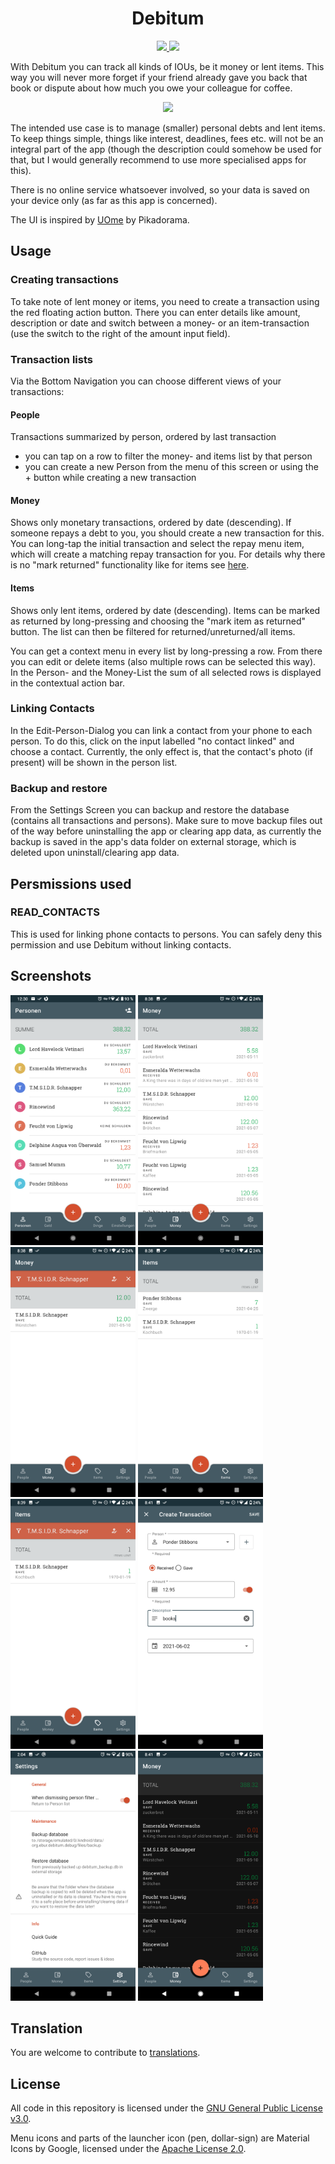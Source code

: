 <h1 align="center">Debitum</h1>
<p align="center">
  <a href="https://f-droid.org/de/packages/org.ebur.debitum/">
    <img src="https://img.shields.io/f-droid/v/org.ebur.debitum.svg" />
  </a>
  <a href="https://github.com/marmo/debitum/releases/latest">
    <img src="https://img.shields.io/github/release/marmo/debitum.svg?logo=github" />
  </a>
</p>

With Debitum you can track all kinds of IOUs, be it money or lent items. This way you will never 
more forget if your friend already gave you back that book or dispute about how much you owe your 
colleague for coffee.

<p align="center">
 <a href="https://f-droid.org/de/packages/org.ebur.debitum/">
  <img src="https://fdroid.gitlab.io/artwork/badge/get-it-on.png" height="75" />
 </a>
</p>

The intended use case is to manage (smaller) personal debts and lent items. To keep things simple, 
things like interest, deadlines, fees etc. will not be an integral part of the app (though the description 
could somehow be used for that, but I would generally recommend to use more specialised apps for this).

There is no online service whatsoever involved, so your data is saved on your 
device only (as far as this app is concerned).

The UI is inspired by [UOme](https://play.google.com/store/apps/details?id=cz.kns.uome) by Pikadorama.

## Usage
### Creating transactions
To take note of lent money or items, you need to create a transaction using the red floating action 
button. There you can enter details like amount, description or date and switch between a money- or 
an item-transaction (use the switch to the right of the amount input field).

### Transaction lists
Via the Bottom Navigation you can choose different views of your transactions:
#### People
Transactions summarized by person, ordered by last transaction 
* you can tap on a row to filter the money- and items list by that person
* you can create a new Person from the menu of this screen or using the + button while creating a new transaction
#### Money
Shows only monetary transactions, ordered by date (descending). If someone repays a debt to you, you should create a new transaction for this. You can long-tap the initial transaction and select the repay menu item, which will create a matching repay transaction for you. For details why there is no "mark returned" functionality like for items see [here](https://github.com/Marmo/debitum/issues/9#issuecomment-861314762).
#### Items
Shows only lent items, ordered by date (descending). Items can be marked as returned by long-pressing and choosing the "mark item as returned" button. The list can then be filtered for returned/unreturned/all items. 

You can get a context menu in every list by long-pressing a row. From there you can edit or delete items (also multiple rows can be selected this way). In the Person- and the Money-List the sum of all selected rows is displayed in the contextual action bar.

### Linking Contacts
In the Edit-Person-Dialog you can link a contact from your phone to each person. To do this, click on the input labelled "no contact linked" and choose a contact. Currently, the only effect is, that the contact's photo (if present) will be shown in the person list. 

### Backup and restore
From the Settings Screen you can backup and restore the database (contains all transactions and persons).
Make sure to move backup files out of the way before uninstalling the app or clearing app data, as currently
the backup is saved in the app's data folder on external storage, which is deleted upon 
uninstall/clearing app data.

## Persmissions used
### READ_CONTACTS
This is used for linking phone contacts to persons. You can safely deny this permission and use Debitum without linking contacts.

## Screenshots
<img alt="People list" src="/fastlane/metadata/android/en-US/images/phoneScreenshots/01_en_light_people.png?raw=true" width="200"/> <img alt="Money" src="/fastlane/metadata/android/en-US/images/phoneScreenshots/02_en_light_money.png?raw=true" width="200"/>
<img alt="Money filtered" src="/fastlane/metadata/android/en-US/images/phoneScreenshots/04_en_light_money_filtered.png?raw=true" width="200"/> <img alt="Items" src="/fastlane/metadata/android/en-US/images/phoneScreenshots/03_en_light_items.png?raw=true" width="200"/> <img alt="Items filtered" src="/fastlane/metadata/android/en-US/images/phoneScreenshots/05_en_light_items_filtered.png?raw=true" width="200"/> <img alt="Create Transaction Dialog" src="/fastlane/metadata/android/en-US/images/phoneScreenshots/06_en_light_createTxn.png?raw=true" width="200"/> <img alt="Settings" src="/fastlane/metadata/android/en-US/images/phoneScreenshots/07_en_light_settings.png?raw=true" width="200"/>
<img alt="Dark mode" src="/fastlane/metadata/android/en-US/images/phoneScreenshots/51_en_night_money.png?raw=true" width="200"/>

## Translation
You are welcome to contribute to [translations](TRANSLATION.md).

## License
All code in this repository is licensed under the [GNU General Public License v3.0](LICENSE).

Menu icons and parts of the launcher icon (pen, dollar-sign) are Material Icons by Google, licensed 
under the [Apache License 2.0](https://www.apache.org/licenses/LICENSE-2.0.html).
